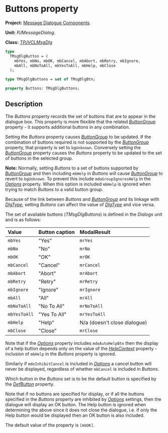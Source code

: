 # Buttons property #

**Project:** [Message Dialogue Components](MessageDialogComponents.md).

**Unit:** _PJMessageDialog_.

**Class:** _[TPJVCLMsgDlg](TPJVCLMsgDlg.md)_

```pascal
type
  TMsgDlgButton = (
    mbYes, mbNo, mbOK, mbCancel, mbAbort, mbRetry, mbIgnore,
    mbAll, mbNoToAll, mbYesToAll, mbHelp, mbClose
  );

type TMsgDlgButtons = set of TMsgDlgBtn;

property Buttons: TMsgDlgButtons;
```

## Description ##

The _Buttons_ property records the set of buttons that are to appear in the dialogue box. This property is more flexible that the related _[ButtonGroup](TPJVCLMsgDlgButtonGroup.md)_ property - it supports additional buttons in any combination.

Setting the _Buttons_ property causes _[ButtonGroup](TPJVCLMsgDlgButtonGroup.md)_ to be updated. If the combination of buttons required is not supported by the _[ButtonGroup](TPJVCLMsgDlgButtonGroup.md)_ property, that property is set to `bgUnknown`. Conversely setting the _[ButtonGroup](TPJVCLMsgDlgButtonGroup.md)_ property causes the _Buttons_ property to be updated to the set of buttons in the selected group.

**Note:** Normally, setting _Buttons_ to a set of buttons supported by _[ButtonGroup](TPJVCLMsgDlgButtonGroup.md)_ and then including `mbHelp` in _Buttons_ will cause _[ButtonGroup](TPJVCLMsgDlgButtonGroup.md)_ to revert to `bgUnknown`. To prevent this include `mdoGroupIgnoresHelp` in the _[Options](TPJVCLMsgDlgOptions.md)_ property. When this option is included `mbHelp` is ignored when trying to match _Buttons_ to a valid button group.

Because of the link between _Buttons_ and _[ButtonGroup](TPJVCLMsgDlgButtonGroup.md)_ and its linkage with _[DlgType](TPJVCLMsgDlgDlgType.md)_, setting _Buttons_ can affect the value of _[DlgType](TPJVCLMsgDlgDlgType.md)_ and vice versa.

The set of available buttons (_TMsgDlgButtons_) is defined in the _Dialogs_ unit and is as follows:

| **Value** | **Button caption** | **ModalResult** |
|:----------|:-------------------|:----------------|
| `mbYes` | "Yes" | `mrYes` |
| `mbNo` | "No" | `mrNo` |
| `mbOK` | "OK" | `mrOK` |
| `mbCancel` | "Cancel" | `mrCancel` |
| `mbAbort` | "Abort" | `mrAbort` |
| `mbRetry` | "Retry" | `mrRetry` |
| `mbIgnore` | "Ignore" | `mrIgnore` |
| `mbAll` | "All" | `mrAll` |
| `mbNoToAll` | "No To All" | `mrNoToAll` |
| `mbYesToAll` | "Yes To All" | `mrYesToAll` |
| `mbHelp` | "Help" | N/a (doesn't close dialogue) |
| `mbClose` | "Close" | `mrClose` |

Note that if the _[Options](TPJVCLMsgDlgOptions.md)_ property includes `mdoAutoHelpBtn` then the display of a help button depends only on the value of the _[HelpContext](TPJVCLMsgDlgHelpContext.md)_ property - inclusion of `mbHelp` in the _Buttons_ property is ignored.

Similarly if `mdoInhibitCancel` is included in _[Options](TPJVCLMsgDlgOptions.md)_ a cancel button will never be displayed, regardless of whether `mbCancel` is included in _Buttons_.

Which button in the _Buttons_ set is to be the default button is specified by the _[DefButton](TPJVCLMsgDlgDefButton.md)_ property.

Note that if no buttons are specified for display, or if all the buttons specified in the _Buttons_ property are inhibited by _[Options](TPJVCLMsgDlgOptions.md)_ settings, then the dialogue will display an OK button. The Help button is ignored when determining the above since it does not close the dialogue, i.e. if only the Help button would be displayed then an OK button is also included.

The default value of the property is `[mbOK]`.